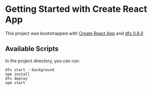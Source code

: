 # Getting Started with Create React App

This project was bootstrapped with [Create React App](https://github.com/facebook/create-react-app) and [dfx 0.8.0](https://forum.dfinity.org/t/dfx-0-8-0-is-now-promoted/6126/1)

## Available Scripts

In the project directory, you can run:

```cd ic-oer-reactapp-canisters
dfx start --background
npm install
dfx deploy
npm start
```

